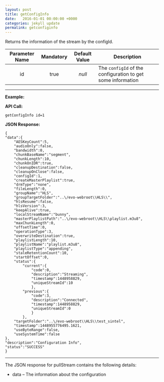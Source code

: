 ```yaml
---
layout: post
title: getConfigInfo
date:   2016-01-01 00:00:00 +0000
categories: jekyll update
permalink: getconfiginfo
---
```


Returns the information of the stream by the configId.

| **Parameter Name** | **Mandatory** | **Default Value** | **Description**                          |
| :----------------: | :-----------: | :---------------: | ---------------------------------------- |
|         id         |     true      |      *null*       | The `configId` of the configuration to get some information |

------

**Example:**

**API Call:**

``` 
getConfigInfo id=1
```

**JSON Response:**

``` 
{
"data":{
    "AESKeyCount":5,
    "audioOnly":false,
    "bandwidth":0,
    "chunkBaseName":"segment",
    "chunkLength":10,
    "chunkOnIDR":true,
    "cleanupDestination":false,
    "cleanupOnClose":false,
    "configId":1,
    "createMasterPlaylist":true,
    "drmType":"none",
    "fileLength":0,
    "groupName":"HLS",
    "groupTargetFolder":"..\/evo-webroot\\HLS\\",
    "hlsResume":false,
    "hlsVersion":3,
    "keepAlive":true,
    "localStreamName":"bunny",
    "masterPlaylistPath":"..\/evo-webroot\\HLS\\playlist.m3u8",
    "maxChunkLength":0,
    "offsetTime":0,
    "operationType":3,
    "overwriteDestination":true,
    "playlistLength":10,
    "playlistName":"playlist.m3u8",
    "playlistType":"appending",
    "staleRetentionCount":10,
    "startOffset":0,
    "status":{
        "current":{
            "code":0,
            "description":"Streaming",
            "timestamp":1448958829,
            "uniqueStreamId":10
            },
        "previous":{
            "code":3,
            "description":"Connected",
            "timestamp":1448958829,
            "uniqueStreamId":0
            }
        },
    "targetFolder":"..\/evo-webroot\\HLS\\test_sintel",
    "timestamp":1448955776495.1621,
    "useByteRange":false,
    "useSystemTime":false
},
"description":"Configuration Info",
"status":"SUCCESS"
}
```

------

The JSON response for pullStream contains the following details:

- data – The information about the configuration

